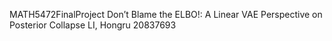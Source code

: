 MATH5472FinalProject
Don’t Blame the ELBO!: A Linear VAE Perspective on Posterior Collapse
LI, Hongru 20837693

